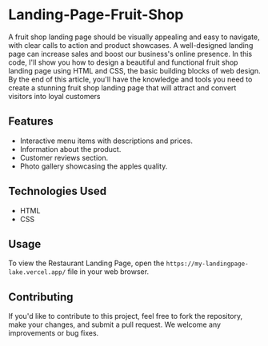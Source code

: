 # Landing-Page-Fruit-Shop

A fruit shop landing page should be visually appealing and easy to navigate, with clear calls to action and product showcases. A well-designed landing page can increase sales and boost our business's online presence. In this code, I'll show you how to design a beautiful and functional fruit shop landing page using HTML and CSS, the basic building blocks of web design. By the end of this article, you'll have the knowledge and tools you need to create a stunning fruit shop landing page that will attract and convert visitors into loyal customers

## Features
- Interactive menu items with descriptions and prices.
- Information about the product.
- Customer reviews section.
- Photo gallery showcasing the apples quality.

## Technologies Used
- HTML
- CSS

## Usage
To view the Restaurant Landing Page, open the `https://my-landingpage-lake.vercel.app/` file in your web browser.


## Contributing
If you'd like to contribute to this project, feel free to fork the repository, make your changes, and submit a pull request. We welcome any improvements or bug fixes.


